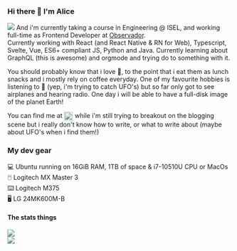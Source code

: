 ### Hi there 👋 I'm Alice
![](https://www.google-analytics.com/collect?v=1&t=event&tid=UA-100869248-2&cid=555&ec=github&ea=pageview&el=profile&ev=1) 
And i'm currently taking a course in Engineering @ ISEL, and working full-time as Frontend Developer at [Observador](http://observador.pt/).  
Currently working with React (and React Native & RN for Web), Typescript, Svelte, Vue, ES6+ compliant JS, Python and Java. 
Currently learning about GraphQL (this is awesome) and orgmode and trying do to something with it.

You should probably know that i love 🍄, to the point that i eat them as lunch snacks and i mostly rely on coffee everyday. One of my favourite hobbies is listening to 📡 (yep, i'm trying to catch UFO's) but so far only got to see airplanes and hearing radio. One day i will be able to have a full-disk image of the planet Earth!

You can find me at <a href="https://linkedin.com/in/alicescfernandes" target="blank"><img align="center" src="https://cdn.jsdelivr.net/npm/simple-icons@3.0.1/icons/linkedin.svg" alt="alicescfernandes" height="20" width="20" /></a> while i'm still trying to breakout on the blogging scene but i really don't know how to write, or what to write about (maybe about UFO's when i find them!)


### My dev gear  
💻 Ubuntu  running on 16GiB RAM, 1TB of space & i7-10510U CPU or MacOs  
🖱️ Logitech MX Master 3   
⌨️ Logitech M375  
🖥️ LG 24MK600M-B   

#### The stats things
![](https://github-readme-stats.vercel.app/api?username=alicescfernandes&show_icons=true&locale=en)  
![](https://github-readme-stats.vercel.app/api/top-langs?username=alicescfernandes&show_icons=true&locale=en&layout=compact)

<!--
**alicescfernandes/alicescfernandes** is a ✨ _special_ ✨ repository because its `README.md` (this file) appears on your GitHub profile.

Here are some ideas to get you started:

- 🔭 I’m currently working on ...
- 🌱 I’m currently learning ...
- 👯 I’m looking to collaborate on ...
- 🤔 I’m looking for help with ...
- 💬 Ask me about ...
- 📫 How to reach me: ...
- 😄 Pronouns: ...
- ⚡ Fun fact: ...
-->
